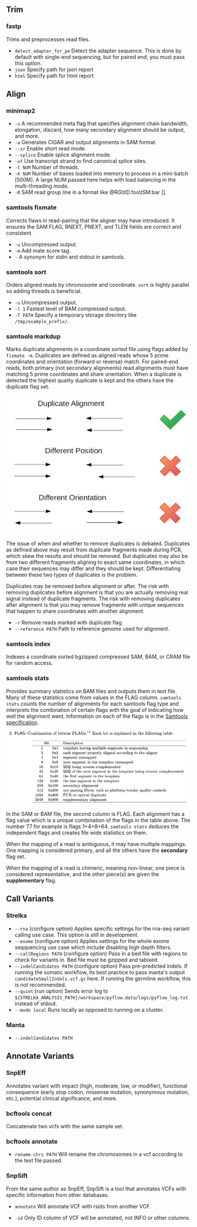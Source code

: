 ## Trim

### fastp

Trims and preprocesses read files.

- `detect_adapter_for_pe` Detect the adapter sequence. This is done by default with single-end sequencing, but for paired end, you must pass this option.
- `json` Specify path for json report
- `html` Specify path for html report

## Align

### minimap2

- `-x` A recommended meta flag that specifies alignment chain bandwidth, elongation, discard, how many secondary alignment should be output, and more.
- `-a` Generates CIGAR and output alignments in SAM format.
- `--sr` Enable short read mode.
- `--splice` Enable splice alignment mode.
- `-uf` Use transcript strand to find canonical splice sites.
- `-t NUM` Number of threads.
- `-K NUM` Number of bases loaded into memory to process in a mini-batch [500M]. A large NUM passed here helps with load balancing in the multi-threading mode.
- `-R` SAM read group line in a format like @RG\\tID:foo\\tSM:bar [].

### samtools fixmate

Corrects flaws in read-pairing that the aligner may have introduced. It ensures the SAM FLAG, RNEXT, PNEXT, and TLEN fields are correct and consistent.

- `-u` Uncompressed output.
- `-m` Add mate score tag.
- `-` A synonym for stdin and stdout in samtools.

### samtools sort

Orders aligned reads by chromosome and coordinate. `sort` is highly parallel so adding threads is beneficial.

- `-u` Uncompressed output.
- `-l 1` Fastest level of BAM compressed output.
- `-T PATH` Specify a temporary storage directory like `/tmp/example_prefix/`.

### samtools markdup

Marks duplicate alignments in a coordinate sorted file using flags added by `fixmate -m`. Duplicates are defined as aligned reads whose 5 prime coordinates and orientation (forward or reverse) match. For paired-end reads, both primary (not secondary alignments) read alignments must have matching 5 prime coordinates and share orientation. When a duplicate is detected the highest quality duplicate is kept and the others have the duplicate flag set.

![duplicate](media/duplicate.png)

The issue of when and whether to remove duplicates is debated. Duplicates as defined above may result from duplicate fragments made during PCR, which skew the results and should be removed. But duplicates may also be from two different fragments aligning to exact same coordinates, in which case their sequences may differ and they should be kept. Differentiating between these two types of duplicates is the problem.

Duplicates may be removed before alignment or after. The risk with removing duplicates before alignment is that you are actually removing real signal instead of duplicate fragments. The risk with removing duplicates after alignment is that you may remove fragments with unique sequences that happen to share coordinates with another alignment.

- `-r` Remove reads marked with duplicate flag.
- `--reference PATH` Path to reference genome used for alignment.

### samtools index

Indexes a coordinate sorted bgzipped compressed SAM, BAM, or CRAM file for random access.

### samtools stats

Provides summary statistics on BAM files and outputs them in text file. Many of these statistics come from values in the FLAG column. `samtools stats` counts the number of alignments for each samtools flag type and interprets the combination of certain flags with the goal of indicating how well the alignment went. Information on each of the flags is in the [Samtools specification](https://samtools.github.io/hts-specs/SAMv1.pdf).

![flags](media/flag.png)

In the SAM or BAM file, the second column is FLAG. Each alignment has a flag value which is a unique combination of the flags in the table above. The number 77 for example is flags 1+4+8+64. `samtools stats` deduces the independent flags and creates file wide statistics on them.

When the mapping of a read is ambiguous, it may have multiple mappings. One mapping is considered primary, and all the others have the **secondary** flag set.

When the mapping of a read is chimeric, meaning non-linear, one piece is considered representative, and the other piece(s) are given the **supplementary** flag.

## Call Variants

### Strelka

- `--rna` (configure option) Applies specific settings for the rna-seq variant calling use case. This option is still in development.
- `--exome` (configure option) Applies settings for the whole exome seqquencing use case which include disabling high depth filters.
- `--callRegions PATH` (configure option) Pass in a bed file with regions to check for variants in. Bed file must be gzipped and tabixed.
- `--indelCandidates PATH` (configure option) Pass pre-predicted indels. If running the somatic workflow, its best practice to pass manta's output `candidateSmallIndels.vcf.gz` here. If running the germline workflow, this is not recommended.
- `--quiet` (run option) Sends error log to `${STRELKA_ANALYSIS_PATH}/workspace/pyflow.data/logs/pyflow_log.txt` instead of stdout.
- `--mode local` Runs locally as opposed to running on a cluster.

### Manta

- `--indelCandidates PATH`

## Annotate Variants

### SnpEff

Annotates variant with impact (high, moderate, low, or modifier), functional consequence (early stop codon, missense mutation, synonymous mutation, etc.), potential clinical significance, and more.

### bcftools concat

Concatenate two vcfs with the same sample set.

### bcftools annotate

- `rename-chrs PATH` Will rename the chromosomes in a vcf according to the text file passed.

### SnpSift

From the same author as SnpEff, SnpSift is a tool that annotates VCFs with specific information from other databases.

- `annotate` Will annotate VCF with rsids from another VCF.

- `-id` Only ID column of VCF will be annotated, not INFO or other columns.
